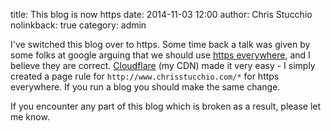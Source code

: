 title: This blog is now https
date: 2014-11-03 12:00
author: Chris Stucchio
nolinkback: true
category: admin

I've switched this blog over to https. Some time back a talk was given by some folks at google arguing that we should use [https everywhere](https://www.youtube.com/watch?v=cBhZ6S0PFCY), and I believe they are correct. [Cloudflare](https://www.cloudflare.com) (my CDN) made it very easy - I simply created a page rule for `http://www.chrisstucchio.com/*` for https everywhere. If you run a blog you should make the same change.

If you encounter any part of this blog which is broken as a result, please let me know.
